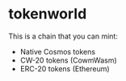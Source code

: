 # tokenworld

This is a chain that you can mint:
    
- Native Cosmos tokens
- CW-20 tokens (CowmWasm)
- ERC-20 tokens (Ethereum)
